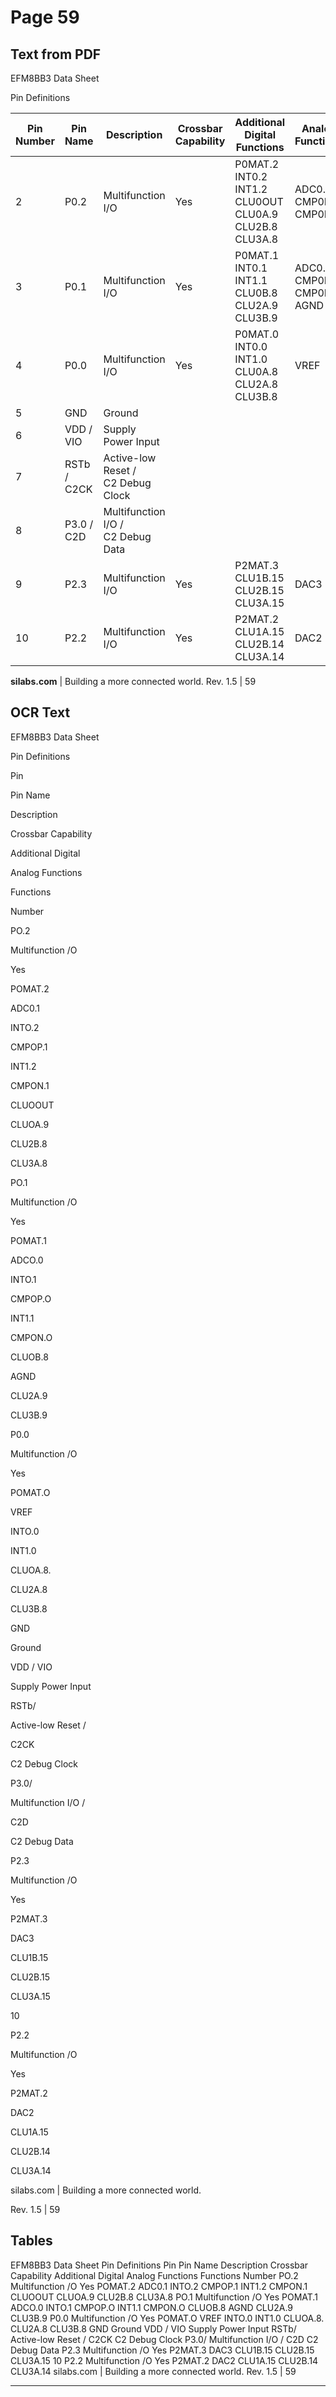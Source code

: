# Page 59

## Text from PDF

EFM8BB3 Data Sheet

Pin Definitions







|Pin<br>Number|Pin Name|Description|Crossbar Capability|Additional Digital<br>Functions|Analog Functions|
|---|---|---|---|---|---|
|2|P0.2|Multifunction I/O|Yes|P0MAT.2<br>INT0.2<br>INT1.2<br>CLU0OUT<br>CLU0A.9<br>CLU2B.8<br>CLU3A.8|ADC0.1<br>CMP0P.1<br>CMP0N.1|
|3|P0.1|Multifunction I/O|Yes|P0MAT.1<br>INT0.1<br>INT1.1<br>CLU0B.8<br>CLU2A.9<br>CLU3B.9|ADC0.0<br>CMP0P.0<br>CMP0N.0<br>AGND|
|4|P0.0|Multifunction I/O|Yes|P0MAT.0<br>INT0.0<br>INT1.0<br>CLU0A.8<br>CLU2A.8<br>CLU3B.8|VREF|
|5|GND|Ground||||
|6|VDD / VIO|Supply Power Input||||
|7|RSTb /<br>C2CK|Active-low Reset /<br>C2 Debug Clock||||
|8|P3.0 /<br>C2D|Multifunction I/O /<br>C2 Debug Data||||
|9|P2.3|Multifunction I/O|Yes|P2MAT.3<br>CLU1B.15<br>CLU2B.15<br>CLU3A.15|DAC3|
|10|P2.2|Multifunction I/O|Yes|P2MAT.2<br>CLU1A.15<br>CLU2B.14<br>CLU3A.14|DAC2|


**silabs.com** | Building a more connected world. Rev. 1.5 | 59



## OCR Text

EFM8BB3 Data Sheet

Pin Definitions

Pin

Pin Name

Description

Crossbar Capability

Additional Digital

Analog Functions

Functions

Number

PO.2

Multifunction /O

Yes

POMAT.2

ADC0.1

INTO.2

CMPOP.1

INT1.2

CMPON.1

CLUOOUT

CLUOA.9

CLU2B.8

CLU3A.8

PO.1

Multifunction /O

Yes

POMAT.1

ADCO.0

INTO.1

CMPOP.O

INT1.1

CMPON.O

CLUOB.8

AGND

CLU2A.9

CLU3B.9

P0.0

Multifunction /O

Yes

POMAT.O

VREF

INTO.0

INT1.0

CLUOA.8.

CLU2A.8

CLU3B.8

GND

Ground

VDD / VIO

Supply Power Input

RSTb/

Active-low Reset /

C2CK

C2 Debug Clock

P3.0/

Multifunction I/O /

C2D

C2 Debug Data

P2.3

Multifunction /O

Yes

P2MAT.3

DAC3

CLU1B.15

CLU2B.15

CLU3A.15

10

P2.2

Multifunction /O

Yes

P2MAT.2

DAC2

CLU1A.15

CLU2B.14

CLU3A.14

silabs.com | Building a more connected world.

Rev. 1.5 | 59

## Tables

EFM8BB3 Data Sheet
Pin Definitions
Pin Pin Name Description Crossbar Capability Additional Digital Analog Functions
Functions
Number
PO.2 Multifunction /O Yes POMAT.2 ADC0.1
INTO.2 CMPOP.1
INT1.2 CMPON.1
CLUOOUT
CLUOA.9
CLU2B.8
CLU3A.8
PO.1 Multifunction /O Yes POMAT.1 ADCO.0
INTO.1 CMPOP.O
INT1.1 CMPON.O
CLUOB.8 AGND
CLU2A.9
CLU3B.9
P0.0 Multifunction /O Yes POMAT.O VREF
INTO.0
INT1.0
CLUOA.8.
CLU2A.8
CLU3B.8
GND Ground
VDD / VIO Supply Power Input
RSTb/ Active-low Reset /
C2CK C2 Debug Clock
P3.0/ Multifunction I/O /
C2D C2 Debug Data
P2.3 Multifunction /O Yes P2MAT.3 DAC3
CLU1B.15
CLU2B.15
CLU3A.15
10 P2.2 Multifunction /O Yes P2MAT.2 DAC2
CLU1A.15
CLU2B.14
CLU3A.14
silabs.com | Building a more connected world. Rev. 1.5 | 59


---

